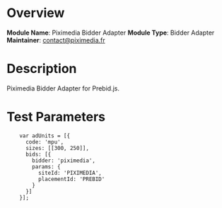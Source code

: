 # Overview

**Module Name**: Piximedia Bidder Adapter
**Module Type**: Bidder Adapter
**Maintainer**:  contact@piximedia.fr

# Description

Piximedia Bidder Adapter for Prebid.js.

# Test Parameters
```	
    var adUnits = [{
      code: 'mpu',
      sizes: [[300, 250]],
      bids: [{
        bidder: 'piximedia',
        params: {
          siteId: 'PIXIMEDIA',
          placementId: 'PREBID'
        }
      }]
    }];
	
```
